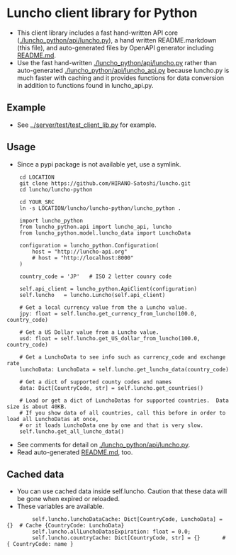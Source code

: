# Luncho client library for Python

- This client library includes a fast hand-written API core ([./luncho_python/api/luncho.py](./luncho_python/api/luncho.py)), a hand written
  README.markdown (this file), and auto-generated files by OpenAPI generator including [README.md](./README.md).
- Use the fast hand-written [./luncho_python/api/luncho.py](./luncho_python/api/luncho.py) rather than
  auto-generated [./luncho_python/api/luncho_api.py](./luncho_python/api/luncho_api.py)
  because luncho.py is much faster with caching and it provides functions for data conversion in addition to functions found in luncho_api.py.


## Example

- See [../server/test/test_client_lib.py](../server/test/test_client_lib.py) for example.

## Usage

- Since a pypi package is not available yet, use a symlink.

```
    cd LOCATION
    git clone https://github.com/HIRANO-Satoshi/luncho.git
    cd luncho/luncho-python

    cd YOUR_SRC
    ln -s LOCATION/luncho/luncho-python/luncho_python .
```

```
    import luncho_python
    from luncho_python.api import luncho_api, luncho
    from luncho_python.model.luncho_data import LunchoData

    configuration = luncho_python.Configuration(
        host = "http://luncho-api.org"
        # host = "http://localhost:8000"
    )

    country_code = 'JP'   # ISO 2 letter counry code

    self.api_client = luncho_python.ApiClient(configuration)
    self.luncho   = luncho.Luncho(self.api_client)

    # Get a local currency value from the a Luncho value.
    jpy: float = self.luncho.get_currency_from_luncho(100.0, country_code)

    # Get a US Dollar value from a Luncho value.
    usd: float = self.luncho.get_US_dollar_from_luncho(100.0, country_code)

    # Get a LunchoData to see info such as currency_code and exchange rate
    lunchoData: LunchoData = self.luncho.get_luncho_data(country_code)

    # Get a dict of supported county codes and names
    data: Dict[CountryCode, str] = self.luncho.get_countries()

    # Load or get a dict of LunchoDatas for supported countries.  Data size is about 40KB.
    # If you show data of all countries, call this before in order to load all LunchoDatas at once,
    # or it loads LunchoData one by one and that is very slow.
    self.luncho.get_all_luncho_data()
```
- See comments for detail on [./luncho_python/api/luncho.py](./luncho_python/api/luncho.py).
 - Read auto-generated [README.md](./README.md), too.

## Cached data

  - You can use cached data inside self.luncho. Caution that these data will be gone when expired or
    reloaded.
  - These variables are available.

```
        self.luncho.lunchoDataCache: Dict[CountryCode, LunchoData] = {}  # Cache {CountryCode: LunchoData}
        self.luncho.allLunchoDatasExpiration: float = 0.0;
        self.luncho.countryCache: Dict[CountryCode, str] = {}       # { CountryCode: name }
```
